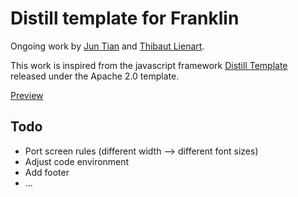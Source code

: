 # Distill template for Franklin

Ongoing work by [Jun Tian](https://github.com/findmyway) and [Thibaut Lienart](https://github.com/tlienart).

This work is inspired from the javascript framework [Distill Template](https://github.com/distillpub/template/) released under the Apache 2.0 template.

[Preview](https://tlienart.github.io/DistillTemplate/)

## Todo

* Port screen rules (different width --> different font sizes)
* Adjust code environment
* Add footer
* ...

